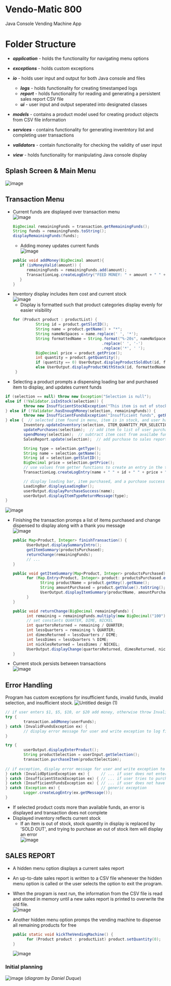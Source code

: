 # Vendo-Matic 800
Java Console Vending Machine App

# Folder Structure

- ***application*** - holds the functionality for navigating menu options   
- ***exceptions*** - holds custom exceptions

- ***io*** - holds user input and output for both Java console and files
  - ***logs*** - holds functionality for creating timestamped logs   
  - ***report*** - holds functionality for reading and generating a persistent sales report CSV file   
  - ***ui*** - user input and output seperated into designated classes   
- ***models*** - contains a product model used for creating product objects from CSV file information
- ***services*** - contains functionality for generating inventntory list and completing user transactions
- ***validators*** - contain functionality for checking the validity of user input
- ***view*** - holds functionality for manipulating Java console display

## Splash Screen & Main Menu   
  ![image](https://user-images.githubusercontent.com/47723396/203184846-86a43f6e-2167-4c21-974d-f77188ca5fbb.png)
     
## Transaction Menu
- Current funds are displayed over transaction menu   
  ![image](https://user-images.githubusercontent.com/47723396/203184956-10a2dcb5-f676-406d-bd1d-88ca979cf31c.png)
  ```java
  BigDecimal remainingFunds = transaction.getRemainingFunds();
  String funds = remainingFunds.toString();
  displayRemainingFunds(funds);
  ```
  - Adding money updates current funds   
  ![image](https://user-images.githubusercontent.com/47723396/203185135-fd158f03-27f2-4fd3-aef6-5f28e27df11f.png)      
  ```java
  public void addMoney(BigDecimal amount){
     if (isMoneyValid(amount)) {
        remainingFunds = remainingFunds.add(amount);
        TransactionLog.createLogEntry("FEED MONEY: " + amount + " " + remainingFunds);
     }
  }
  ```
- Inventory display includes item cost and current stock   
![image](https://user-images.githubusercontent.com/47723396/203185032-104382dd-7593-4e8b-941b-10771a33a8ff.png) 
  - Display is formatted such that product categories display evenly for easier visibility   
  ```java
  for (Product product : productList) {
            String id = product.getSlotID();
            String name = product.getName() + "*";
            String nameNoSpaces = name.replace(' ', '*');
            String formattedName = String.format("%-20s", nameNoSpaces)
                                         .replace(' ', '-')
                                         .replace('*', ' ');
            BigDecimal price = product.getPrice();
            int quantity = product.getQuantity();
            if (quantity == 0) UserOutput.displayProductSoldOut(id, formattedName, price);
            else UserOutput.displayProductWithStock(id, formattedName, price, quantity);
   }
   ```     
- Selecting a product prompts a dispensing loading bar and purchased item to display, and updates current funds   
```java
if (selection == null) throw new Exception("Selection is null");
else if (!Validator.isInStock(selection)) {
        throw new InsufficientStockException("This item is out of stock",  selection.getQuantity());
} else if (!Validator.hasEnoughMoney(selection, remainingFunds)) {
        throw new InsufficientFundsException("Insufficient funds", getRemainingFunds(), selection.getPrice());
} else {  // selected item found in menu, item is in stock, and user has enough money to purchase item
        Inventory.updateInventory(selection, ITEM_QUANTITY_PER_SELECTION);  // update inventory
        updatePurchases(selection);  // add item to list of user purchases for this transaction
        spendMoney(selection);  // subtract item cost from availabe funds
        SalesReport.update(selection);  // add purchase to sales report in memory

        String type = selection.getType();
        String name = selection.getName();
        String id = selection.getSlotID();
        BigDecimal price = selection.getPrice();
        // use values from getter functions to create an entry in the transaction log
        TransactionLog.createLogEntry(name + " " + id + " " + price + " " + remainingFunds);

        // display loading bar, item purchased, and a purchase success message to the user
        LoadingBar.displayLoadingBar();
        userOutput.displayPurchaseSuccess(name);
        userOutput.displayItemTypeReturnMessage(type);
}
```
  ![image](https://user-images.githubusercontent.com/47723396/203185389-3059fbb6-fe1f-4eaf-b905-9375759058d0.png)
  
- Finishing the transaction promps a list of items purchased and change dispensed to display along with a thank you message   
![image](https://user-images.githubusercontent.com/47723396/203186349-0109b11c-5a1e-4cb7-837d-e1734dcd7ce6.png)   
  ```java
  public Map<Product, Integer> finishTransaction() {
        UserOutput.displaySummaryIntro();
        getItemSummary(productsPurchased);
        returnChange(remainingFunds);
        // ...
  }
  
  public void getItemSummary(Map<Product, Integer> productsPurchased) {
        for (Map.Entry<Product, Integer> product: productsPurchased.entrySet()) {
              String productName = product.getKey().getName();
              String amountPurchased = product.getValue().toString();
              UserOutput.displayItemSummary(productName, amountPurchased);
        }
  }

  public void returnChange(BigDecimal remainingFunds) {
        int remaining = remainingFunds.multiply(new BigDecimal("100")).intValue();
        // set constants QUARTER, DIME, NICKEL
        int quartersReturned = remaining / QUARTER;
        int lessQuarters = remaining % QUARTER;
        int dimesReturned = lessQuarters / DIME;
        int lessDimes = lessQuarters % DIME;
        int nicklesReturned = lessDimes / NICKEL;
        UserOutput.displayChange(quartersReturned, dimesReturned, nicklesReturned);
  }
  ```

     
- Current stock persists between transactions   
  ![image](https://user-images.githubusercontent.com/47723396/203186555-660d8356-2781-4b76-999a-db4aee0653b7.png)
     
## Error Handling
Program has custom exceptions for insufficient funds, invalid funds, invalid selection, and insufficient stock. 
![Untitled design (1)](https://user-images.githubusercontent.com/47723396/206980855-751f2c53-30fd-46e7-bd2a-89e62a9a8f90.png)

```java
// if user enters $1, $5, $10, or $20 add money, otherwise throw Invalid Funds Exception
try {
        transaction.addMoney(userFunds);
} catch (InvalidFundsException ex) {
        // display error message for user and write exception to log file
}
```
```java
try {
        userOutput.displayEnterProduct();
        String productSelection = userInput.getSelection();
        transaction.purchaseItem(productSelection);
        
// if exception, display error message for user and write exception to log file
} catch (InvalidOptionException ex) {     // ... if user does not enter a valid product code
} catch (InsufficientStockException ex) { // ... if user tries to purchase an item that's out of stock
} catch (InsufficientFundsException ex) { // ... if user does not have enough money to purchase item
} catch (Exception ex) {                  // generic exception
        Logger.createLogEntry(ex.getMessage());
}
```

     
- If selected product costs more than available funds, an error is displayed and transaction does not complete    
- Displayed inventory reflects current stock  
  - If an item is out of stock, stock quantity in display is replaced by 'SOLD OUT', and trying to purchase an out of stock item will display an error   
  ![image](https://user-images.githubusercontent.com/47723396/203185858-179e5b7c-8fa0-4004-80be-dc70ebebf6e3.png)
 
    
## SALES REPORT
- A hidden menu option displays a current sales report
- An up-to-date sales report is written to a CSV file whenever the hidden menu option is called or the user selects the option to exit the program.
- When the program is next run, the information from the CSV file is read and stored in memory until a new sales report is printed to overwrite the old file.   
  ![image](https://user-images.githubusercontent.com/47723396/203186694-95e7ff9e-de3b-42f4-bb7e-8c718fa7dc53.png)
     
- Another hidden menu option promps the vending machine to dispense all remaining products for free   
  ```java
  public static void kickTheVendingMachine() {
        for (Product product : productList) product.setQuantity(0);
  }
  ```
  ![image](https://user-images.githubusercontent.com/47723396/203186857-3202450a-95aa-4737-b54b-289d3bb3281d.png)


### Initial planning 
![image](https://user-images.githubusercontent.com/47723396/203187111-b9a87bf0-9eac-47da-9064-8646a941114c.png)
(*diagram by Daniel Duque*)

